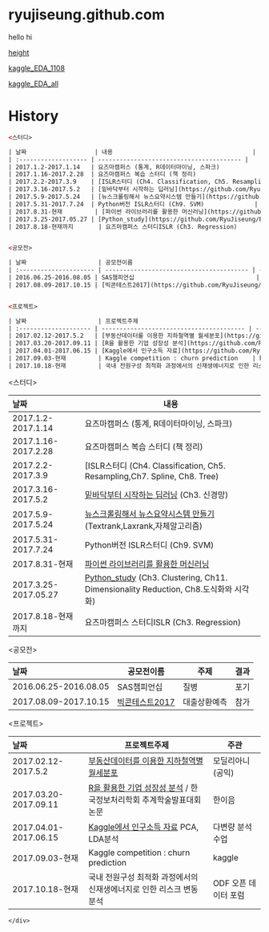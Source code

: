 # ryujiseung.github.com

hello hi

[height](/height.html)

[kaggle_EDA_1108](/kaggle_EDA_1108.html)

[kaggle_EDA_all](/kaggle_EDA_all.html)

# History

```html
<스터디>

| 날짜                   | 내용                                       |
| :------------------- | ---------------------------------------- |
| 2017.1.2-2017.1.14   | 요즈마캠퍼스 (통계, R데이터마이닝, 스파크)                |
| 2017.1.16-2017.2.28  | 요즈마캠퍼스 복습 스터디 (책 정리)                     |
| 2017.2.2-2017.3.9    | [ISLR스터디 (Ch4. Classification, Ch5. Resampling,Ch7. Spline, Ch8. Tree) |
| 2017.3.16-2017.5.2   | [밑바닥부터 시작하는 딥러닝](https://github.com/RyuJiseung/Deep_learning) (Ch3. 신경망) |
| 2017.5.9-2017.5.24   | [뉴스크롤링해서 뉴스요약시스템 만들기](https://github.com/RyuJiseung/NewsCrawling) (Textrank,Laxrank,자체알고리즘) |
| 2017.5.31-2017.7.24  | Python버전 ISLR스터디 (Ch9. SVM)              |
| 2017.8.31-현재         | [파이썬 라이브러리를 활용한 머신러닝](https://github.com/RyuJiseung/Machine-Learning-with-Python) |
| 2017.3.25-2017.05.27 | [Python_study](https://github.com/RyuJiseung/Python_Study_2016) (Ch3. Clustering, Ch11. Dimensionality Reduction, Ch8.도식화와 시각화) |
| 2017.8.18-현재까지       | 요즈마캠퍼스 스터디ISLR (Ch3. Regression)         |


<공모전>

| 날짜                    | 공모전이름                                    | 주제     | 결과   |
| :--------------------- | ---------------------------------------- | ------ | ---- |
| 2016.06.25-2016.08.05 | SAS챔피언십                                  | 질병     | 포기   |
| 2017.08.09-2017.10.15 | [빅콘테스트2017](https://github.com/RyuJiseung/BigCon2017) | 대출상환예측 | 참가   |


<프로젝트>

| 날짜                    | 프로젝트주제                                   | 주관            |
| :-------------------- | ---------------------------------------- | ------------- |
| 2017.02.12-2017.5.2   | [부동산데이터를 이용한 지하철역별 월세분포](https://github.com/RyuJiseung/Distribution-of-monthly-rent-by-subway-station) | 모딜리아니(공익)     |
| 2017.03.20-2017.09.11 | [R을 활용한 기업 성장성 분석](https://github.com/RyuJiseung/Analysis_StockPrice_UpDown) / 한국정보처리학회 추계학술발표대회 논문 | 한이음           |
| 2017.04.01-2017.06.15 | [Kaggle에서 인구소득 자료](https://github.com/RyuJiseung/Kaggle-Income_data) PCA, LDA분석 | 다변량 분석 수업     |
| 2017.09.03-현재         | Kaggle competition : churn prediction    | kaggle        |
| 2017.10.18-현재         | 국내 전원구성 최적화 과정에서의 신재생에너지로 인한 리스크 변동분석    | ODF 오픈 데이터 포럼 |

```


<p>&lt;스터디&gt;</p>
<table>
<thead>
<tr>
<th align="left">날짜</th>
<th>내용</th>
</tr>
</thead>
<tbody>
<tr>
<td align="left">2017.1.2-2017.1.14</td>
<td>요즈마캠퍼스 (통계, R데이터마이닝, 스파크)</td>
</tr>
<tr>
<td align="left">2017.1.16-2017.2.28</td>
<td>요즈마캠퍼스 복습 스터디 (책 정리)</td>
</tr>
<tr>
<td align="left">2017.2.2-2017.3.9</td>
<td>[ISLR스터디 (Ch4. Classification, Ch5. Resampling,Ch7. Spline, Ch8. Tree)</td>
</tr>
<tr>
<td align="left">2017.3.16-2017.5.2</td>
<td><a href="https://github.com/RyuJiseung/Deep_learning">밑바닥부터 시작하는 딥러닝</a> (Ch3. 신경망)</td>
</tr>
<tr>
<td align="left">2017.5.9-2017.5.24</td>
<td><a href="https://github.com/RyuJiseung/NewsCrawling">뉴스크롤링해서 뉴스요약시스템 만들기</a> (Textrank,Laxrank,자체알고리즘)</td>
</tr>
<tr>
<td align="left">2017.5.31-2017.7.24</td>
<td>Python버전 ISLR스터디 (Ch9. SVM)</td>
</tr>
<tr>
<td align="left">2017.8.31-현재</td>
<td><a href="https://github.com/RyuJiseung/Machine-Learning-with-Python">파이썬 라이브러리를 활용한 머신러닝</a></td>
</tr>
<tr>
<td align="left">2017.3.25-2017.05.27</td>
<td><a href="https://github.com/RyuJiseung/Python_Study_2016">Python_study</a> (Ch3. Clustering, Ch11. Dimensionality Reduction, Ch8.도식화와 시각화)</td>
</tr>
<tr>
<td align="left">2017.8.18-현재까지</td>
<td>요즈마캠퍼스 스터디ISLR (Ch3. Regression)</td>
</tr></tbody></table>
<p>&lt;공모전&gt;</p>
<table>
<thead>
<tr>
<th align="left">날짜</th>
<th>공모전이름</th>
<th>주제</th>
<th>결과</th>
</tr>
</thead>
<tbody>
<tr>
<td align="left">2016.06.25-2016.08.05</td>
<td>SAS챔피언십</td>
<td>질병</td>
<td>포기</td>
</tr>
<tr>
<td align="left">2017.08.09-2017.10.15</td>
<td><a href="https://github.com/RyuJiseung/BigCon2017">빅콘테스트2017</a></td>
<td>대출상환예측</td>
<td>참가</td>
</tr></tbody></table>
<p>&lt;프로젝트&gt;</p>
<table>
<thead>
<tr>
<th align="left">날짜</th>
<th>프로젝트주제</th>
<th>주관</th>
</tr>
</thead>
<tbody>
<tr>
<td align="left">2017.02.12-2017.5.2</td>
<td><a href="https://github.com/RyuJiseung/Distribution-of-monthly-rent-by-subway-station">부동산데이터를 이용한 지하철역별 월세분포</a></td>
<td>모딜리아니(공익)</td>
</tr>
<tr>
<td align="left">2017.03.20-2017.09.11</td>
<td><a href="https://github.com/RyuJiseung/Analysis_StockPrice_UpDown">R을 활용한 기업 성장성 분석</a> / 한국정보처리학회 추계학술발표대회 논문</td>
<td>한이음</td>
</tr>
<tr>
<td align="left">2017.04.01-2017.06.15</td>
<td><a href="https://github.com/RyuJiseung/Kaggle-Income_data">Kaggle에서 인구소득 자료</a> PCA, LDA분석</td>
<td>다변량 분석 수업</td>
</tr>
<tr>
<td align="left">2017.09.03-현재</td>
<td>Kaggle competition : churn prediction</td>
<td>kaggle</td>
</tr>
<tr>
<td align="left">2017.10.18-현재</td>
<td>국내 전원구성 최적화 과정에서의 신재생에너지로 인한 리스크 변동분석</td>
<td>ODF 오픈 데이터 포럼</td>
</tr></tbody></table>
</article>
  </div>


  </div>
  <div class="modal-backdrop js-touch-events"></div>
</div>

    </div>
  </div>

